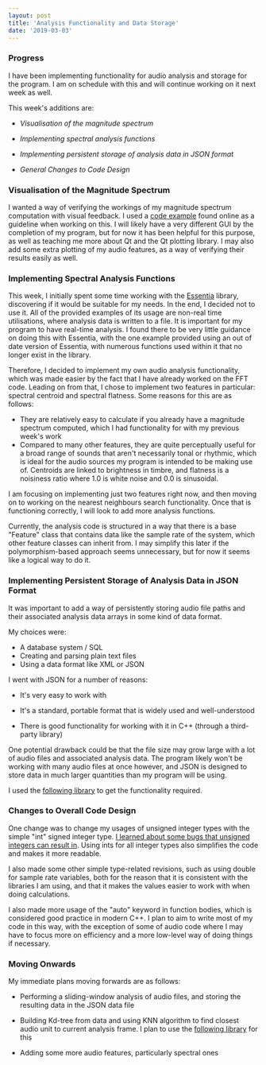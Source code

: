 ```yaml
---
layout: post
title: 'Analysis Functionality and Data Storage'
date: '2019-03-03'
---
```

### Progress
I have been implementing functionality for audio analysis and storage for the program. I am on schedule with this and will continue working on it next week as well. 

This week's additions are:

- *Visualisation of the magnitude spectrum*

- *Implementing spectral analysis functions*

- *Implementing persistent storage of analysis data in JSON format*

- *General Changes to Code Design*

### Visualisation of the Magnitude Spectrum
I wanted a way of verifying the workings of my magnitude spectrum computation with visual feedback. I used a [code example](http://www.martin-kumm.de/wiki/doku.php?id=05Misc:A_Template_for_Audio_DSP_Applications) found online as a guideline when working on this. I will likely have a very different GUI by the completion of my program, but for now it has been helpful for this purpose, as well as teaching me more about Qt and the Qt plotting library. I may also add some extra plotting of my audio features, as a way of verifying their results easily as well.

### Implementing Spectral Analysis Functions
This week, I initially spent some time working with the [Essentia](https://essentia.upf.edu/) library, discovering if it would be suitable for my needs. In the end, I decided not to use it. All of the provided examples of its usage are non-real time utilisations, where analysis data is written to a file. It is important for my program to have real-time analysis. I found there to be very little guidance on doing this with Essentia, with the one example provided using an out of date version of Essentia, with numerous functions used within it that no longer exist in the library.

Therefore, I decided to implement my own audio analysis functionality, which was made easier by the fact that I have already worked on the FFT code. Leading on from that, I chose to implement two features in particular: spectral centroid and spectral flatness. Some reasons for this are as follows:

- They are relatively easy to calculate if you already have a magnitude spectrum computed, which I had functionality for with my previous week's work
- Compared to many other features, they are quite perceptually useful for a broad range of sounds that aren't necessarily tonal or rhythmic, which is ideal for the audio sources my program is intended to be making use of. Centroids are linked to brightness in timbre, and flatness is a noisiness ratio where 1.0 is white noise and 0.0 is sinusoidal.

I am focusing on implementing just two features right now, and then moving on to working on the nearest neighbours search functionality. Once that is functioning correctly, I will look to add more analysis functions.

Currently, the analysis code is structured in a way that there is a base "Feature" class that contains data like the sample rate of the system, which other feature classes can inherit from. I may simplify this later if the polymorphism-based approach seems unnecessary, but for now it seems like a logical way to do it.

### Implementing Persistent Storage of Analysis Data in JSON Format
It was important to add a way of persistently storing audio file paths and their associated analysis data arrays in some kind of data format.

My choices were:

- A database system / SQL
- Creating and parsing plain text files
- Using a data format like XML or JSON

I went with JSON for a number of reasons:
- It's very easy to work with

- It's a standard, portable format that is widely used and well-understood

- There is good functionality for working with it in C++ (through a third-party
library)

One potential drawback could be that the file size may grow large with a lot of
audio files and associated analysis data. The program likely won't be working
with many audio files at once however, and JSON is designed to store data in
much larger quantities than my program will be using.

I used the [following library](https://github.com/nlohmann/json) to get the functionality required. 

### Changes to Overall Code Design
One change was to change my usages of unsigned integer types with the simple "int" signed integer type. [I learned about some bugs that unsigned integers can result in](http://soundsoftware.ac.uk/c-pitfall-unsigned.html). Using ints for all integer types also simplifies the code and makes it more readable.


I also made some other simple type-related revisions, such as using double for sample rate variables, both for the reason that it is consistent with the libraries I am using, and that it makes the values easier to work with when doing calculations.

I also made more usage of the "auto" keyword in function bodies, which is considered good practice in modern C++. I plan to aim to write most of my code in this way, with the exception of some of audio code where I may have to focus more on efficiency and a more low-level way of doing things if necessary.

### Moving Onwards
My immediate plans moving forwards are as follows:

- Performing a sliding-window analysis of audio files, and storing the resulting data in the JSON data file

- Building Kd-tree from data and using KNN algorithm to find closest audio unit to current analysis frame. I plan to use the [following library](https://github.com/jlblancoc/nanoflann) for this

- Adding some more audio features, particularly spectral ones

